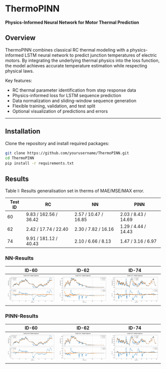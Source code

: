 # ThermoPINN

**Physics-Informed Neural Network for Motor Thermal Prediction**

## Overview

ThermoPINN combines classical RC thermal modeling with a physics-informed LSTM neural network to predict junction temperatures of electric motors. By integrating the underlying thermal physics into the loss function, the model achieves accurate temperature estimation while respecting physical laws.

Key features:
- RC thermal parameter identification from step response data
- Physics-informed loss for LSTM sequence prediction
- Data normalization and sliding-window sequence generation
- Flexible training, validation, and test split
- Optional visualization of predictions and errors

---

## Installation

Clone the repository and install required packages:

```bash
git clone https://github.com/yourusername/ThermoPINN.git
cd ThermoPINN
pip install -r requirements.txt
```

## Results

Table I: Results generalisation set in therms of MAE/MSE/MAX error.

| Test ID | RC                    | NN                   | PINN                |
|---------|-----------------------|----------------------|---------------------|
| 60      | 9.83 / 162.56 / 36.42 | 2.57 / 10.47 / 16.85 | 2.03 / 8.43 / 14.69 | 
| 62      | 2.42 / 17.74  / 22.40 | 2.30 / 7.82 / 16.16  | 1.29 / 4.44 / 14.43 | 
| 74      | 9.91 / 181.12 / 40.43 | 2.10 / 6.66 / 8.13   | 1.47 / 3.16 / 6.97  | 

### NN-Results

| ID-60                                   | ID-62                                   | ID-74                                   |
|-----------------------------------------|-----------------------------------------|-----------------------------------------|
| ![ID_NN_ID60.png](docu/ID_NN_ID60.png)  | ![ID_NN_ID62.png](docu/ID_NN_ID62.png)  | ![ID_NN_ID74.png](docu/ID_NN_ID74.png)  |


### PINN-Results

| ID-60                                       | ID-62                                       | ID-74                                       |
|---------------------------------------------|---------------------------------------------|---------------------------------------------|
| ![ID_PINN_ID60.png](docu/ID_PINN_ID60.png)  | ![ID_PINN_ID62.png](docu/ID_PINN_ID62.png)  | ![ID_PINN_ID74.png](docu/ID_PINN_ID74.png)  |

